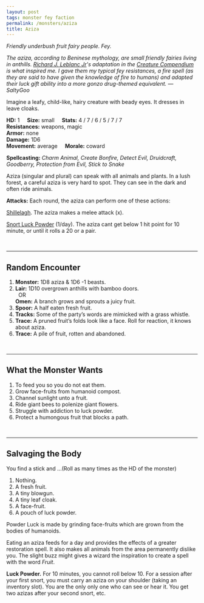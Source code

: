 ```yaml
---
layout: post
tags: monster fey faction
permalink: /monsters/aziza
title: Aziza
---
```


*Friendly underbush fruit fairy people. Fey.*

<span class="alchemy"> *The aziza, according to Beninese mythology, are small friendly fairies living in anthills. [Richard J. Leblanc Jr](http://savevsdragon.blogspot.com/)'s adaptation in the [Creature Compendium](https://www.drivethrurpg.com/product/147588/CC1-Creature-Compendium) is what inspired me. I gave them my typical fey resistances, a fire spell (as they are said to have given the knowledge of fire to humans) and adapted their luck gift ability into a more gonzo drug-themed equivalent. — SaltyGoo* </span>

Imagine a leafy, child-like, hairy creature with beady eyes. It dresses in leave cloaks.

**HD:** 1  &nbsp; &nbsp;  **Size:** small &nbsp; &nbsp; **Stats:** 4 / 7 / 6 / 5 / 7 / 7 <br>
**Resistances:** weapons, magic <br>
**Armor:** none <br>
**Damage:** 1D6 <br>
**Movement:** average &nbsp; &nbsp; **Morale:** coward <br>

**Spellcasting:** *Charm Animal, Create Bonfire, Detect Evil, Druidcraft, Goodberry, Protection from Evil, Stick to Snake*

Aziza (singular and plural) can speak with all animals and plants. In a lush forest, a careful aziza is very hard to spot. They can see in the dark and often ride animals.

**Attacks:**  Each round, the aziza can perform one of these actions:

<ins>Shillelagh</ins>. The aziza makes a melee attack (x).

<ins>Snort Luck Powder</ins> (1/day). The aziza cant get  below 1 hit point for 10 minute, or until it rolls a 20 or a pair.

<br>

---

## Random Encounter

1. **Monster:** 1D8 aziza & 1D6 -1 beasts.
1. **Lair:** 1D10 overgrown anthills with bamboo doors. <br>	&nbsp; OR <br>	**Omen:** A branch grows and sprouts a juicy fruit.
1. **Spoor:** A half eaten fresh fruit.
1. **Tracks:**  Some of the party’s words are mimicked with a grass whistle.
1. **Trace:** A pruned fruit’s folds look like a face. Roll for reaction, it knows about aziza.
1. **Trace:** A pile of fruit, rotten and abandoned.

<br>

---

## What the Monster Wants

1. To feed you so you do not eat them.
1. Grow face-fruits from humanoid compost.
1. Channel sunlight unto a fruit.
1. Ride giant bees to polenize giant flowers.
1. Struggle with addiction to luck powder.
1. Protect a humongous fruit that blocks a path. 

<br>

---

## Salvaging the Body

You find a stick and ...(Roll as many times as the HD of the monster)

1. Nothing.
1. A fresh fruit.
1. A tiny blowgun.
1. A tiny leaf cloak.
1. A face-fruit.
1. A pouch of luck powder.

Powder Luck is made by grinding face-fruits which are grown from the bodies of humanoids. 

Eating an aziza feeds for a day and provides the effects of a greater restoration spell. It also makes all animals from the area permanently dislike you. The slight buzz might gives a wizard the inspiration to create a spell with the word *Fruit*.

<span class="alchemy">**Luck Powder.** For 10 minutes, you cannot roll below 10. For a session after your first snort, you must carry an aziza on your shoulder (taking an inventory slot). You are the only only one who can see or hear it. You get two azizas after your second snort, etc.</span>

